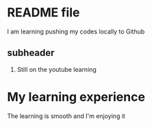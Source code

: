 # README file

I am learning pushing my codes locally to Github

## subheader

1.  Still on the youtube learning

# My learning experience

The learning is smooth and I'm enjoying it
